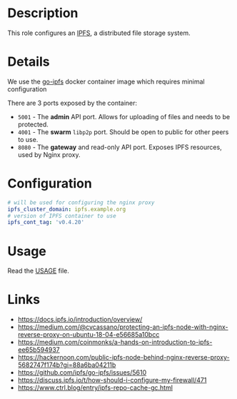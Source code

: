 # Description

This role configures an [IPFS](https://docs.ipfs.io/), a distributed file storage system.

# Details

We use the [go-ipfs](https://hub.docker.com/r/ipfs/go-ipfs/) docker container image which requires minimal configuration

There are 3 ports exposed by the container:

* `5001` - The __admin__ API port. Allows for uploading of files and needs to be protected.
* `4001` - The __swarm__ `libp2p` port. Should be open to public for other peers to use.
* `8080` - The __gateway__ and read-only API port. Exposes IPFS resources, used by Nginx proxy.

# Configuration

```yaml
# will be used for configuring the nginx proxy
ipfs_cluster_domain: ipfs.example.org
# version of IPFS container to use
ipfs_cont_tag: 'v0.4.20'
```

# Usage

Read the [USAGE](./USAGE.md) file.

# Links

* https://docs.ipfs.io/introduction/overview/
* https://medium.com/@cvcassano/protecting-an-ipfs-node-with-nginx-reverse-proxy-on-ubuntu-18-04-e56685a10bcc
* https://medium.com/coinmonks/a-hands-on-introduction-to-ipfs-ee65b594937
* https://hackernoon.com/public-ipfs-node-behind-nginx-reverse-proxy-5682747f174b?gi=88a6ba04211b
* https://github.com/ipfs/go-ipfs/issues/5610
* https://discuss.ipfs.io/t/how-should-i-configure-my-firewall/471
* https://www.ctrl.blog/entry/ipfs-repo-cache-gc.html
